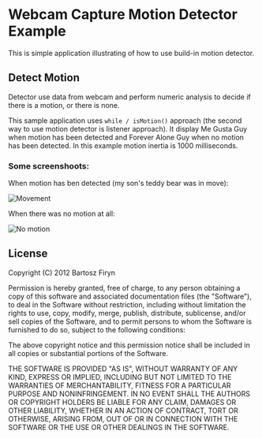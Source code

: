 # Webcam Capture Motion Detector Example

This is simple application illustrating of how to use build-in motion detector.
 
## Detect Motion

Detector use data from webcam and perform numeric analysis to decide if there 
is a motion, or there is none.

This sample application uses ```while / isMotion()``` approach (the second way
to use motion detector is listener approach). It display Me Gusta Guy when motion
has been detected and Forever Alone Guy when no motion has been detected. In this
example motion inertia is 1000 milliseconds. 

### Some screenshoots:

When motion has ben detected (my son's teddy bear was in move):

![Movement](https://raw.github.com/sarxos/webcam-capture/master/webcam-capture-examples/webcam-capture-motiondetector/src/etc/resources/movement.png "Movement")

When there was no motion at all:

![No motion](https://raw.github.com/sarxos/webcam-capture/master/webcam-capture-examples/webcam-capture-motiondetector/src/etc/resources/nothing.png "No motion")

## License

Copyright (C) 2012 Bartosz Firyn

Permission is hereby granted, free of charge, to any person obtaining a copy of this software and associated documentation files (the "Software"), to deal in the Software without restriction, including without limitation the rights to use, copy, modify, merge, publish, distribute, sublicense, and/or sell copies of the Software, and to permit persons to whom the Software is furnished to do so, subject to the following conditions:

The above copyright notice and this permission notice shall be included in all copies or substantial portions of the Software.

THE SOFTWARE IS PROVIDED "AS IS", WITHOUT WARRANTY OF ANY KIND, EXPRESS OR IMPLIED, INCLUDING BUT NOT LIMITED TO THE WARRANTIES OF MERCHANTABILITY, FITNESS FOR A PARTICULAR PURPOSE AND NONINFRINGEMENT. IN NO EVENT SHALL THE AUTHORS OR COPYRIGHT HOLDERS BE LIABLE FOR ANY CLAIM, DAMAGES OR OTHER LIABILITY, WHETHER IN AN ACTION OF CONTRACT, TORT OR OTHERWISE, ARISING FROM, OUT OF OR IN CONNECTION WITH THE SOFTWARE OR THE USE OR OTHER DEALINGS IN THE SOFTWARE.
